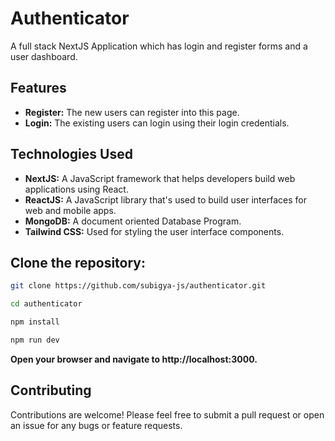 # Authenticator

A full stack NextJS Application which has login and register forms and a user dashboard.

## Features

- **Register:** The new users can register into this page.
- **Login:** The existing users can login using their login credentials.

## Technologies Used

- **NextJS:** A JavaScript framework that helps developers build web applications using React.
- **ReactJS:** A JavaScript library that's used to build user interfaces for web and mobile apps.
- **MongoDB:** A document oriented Database Program.
- **Tailwind CSS:** Used for styling the user interface components.

## Clone the repository:

   ```bash
   git clone https://github.com/subigya-js/authenticator.git
   ```

   ```bash
   cd authenticator
   ```

   ```bash
   npm install
   ```

   ```bash
   npm run dev
   ```


**Open your browser and navigate to http://localhost:3000.**


## Contributing

Contributions are welcome! Please feel free to submit a pull request or open an issue for any bugs or feature requests.